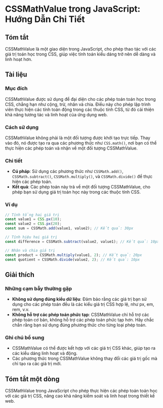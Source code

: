 <!--
Meta Description: # CSSMathValue trong JavaScript: Hướng Dẫn Chi Tiết ## Tóm tắt CSSMathValue là một giao diện trong JavaScript, cho phép thao tác với các giá trị toán ...
Meta Keywords: các, toán, phép, giá, trị
-->

# CSSMathValue trong JavaScript: Hướng Dẫn Chi Tiết

## Tóm tắt
CSSMathValue là một giao diện trong JavaScript, cho phép thao tác với các giá trị toán học trong CSS, giúp việc tính toán kiểu dáng trở nên dễ dàng và linh hoạt hơn.

## Tài liệu
### Mục đích
CSSMathValue được sử dụng để đại diện cho các phép toán toán học trong CSS, chẳng hạn như cộng, trừ, nhân và chia. Điều này cho phép lập trình viên thực hiện các tính toán động trong các thuộc tính CSS, từ đó cải thiện khả năng tương tác và linh hoạt của ứng dụng web.

### Cách sử dụng
CSSMathValue không phải là một đối tượng được khởi tạo trực tiếp. Thay vào đó, nó được tạo ra qua các phương thức như `CSS.math()`, nơi bạn có thể thực hiện các phép toán và nhận về một đối tượng CSSMathValue.

### Chi tiết
- **Cú pháp**: Sử dụng các phương thức như `CSSMath.add()`, `CSSMath.subtract()`, `CSSMath.multiply()`, và `CSSMath.divide()` để thực hiện các phép toán.
- **Kết quả**: Các phép toán này trả về một đối tượng CSSMathValue, cho phép bạn sử dụng giá trị toán học này trong các thuộc tính CSS.
  
### Ví dụ
```javascript
// Tính tổng hai giá trị
const value1 = CSS.px(10);
const value2 = CSS.px(20);
const sum = CSSMath.add(value1, value2); // Kết quả: 30px

// Tính hiệu hai giá trị
const difference = CSSMath.subtract(value2, value1); // Kết quả: 10px

// Nhân và chia giá trị
const product = CSSMath.multiply(value1, 2); // Kết quả: 20px
const quotient = CSSMath.divide(value2, 2); // Kết quả: 10px
```

## Giải thích
### Những cạm bẫy thường gặp
- **Không sử dụng đúng kiểu dữ liệu**: Đảm bảo rằng các giá trị bạn sử dụng cho các phép toán đều là các kiểu giá trị CSS hợp lệ, như px, em, rem, v.v.
- **Không hỗ trợ các phép toán phức tạp**: CSSMathValue chỉ hỗ trợ các phép toán cơ bản, không hỗ trợ các phép toán phức tạp hơn. Hãy chắc chắn rằng bạn sử dụng đúng phương thức cho từng loại phép toán.

### Ghi chú bổ sung
- CSSMathValue có thể được kết hợp với các giá trị CSS khác, giúp tạo ra các kiểu dáng linh hoạt và động.
- Các phương thức trong CSSMathValue không thay đổi các giá trị gốc mà chỉ tạo ra các giá trị mới.

## Tóm tắt một dòng
CSSMathValue trong JavaScript cho phép thực hiện các phép toán toán học với các giá trị CSS, nâng cao khả năng kiểm soát và linh hoạt trong thiết kế web.